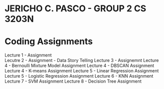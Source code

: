 # JERICHO C. PASCO - GROUP 2 CS 3203N

# Coding Assignments
Lecture 1 - Assignment <br>
Lecutre 2 - Assignment - Data Story Telling
Lecture 3 - Assignemnt
Lecture 4 - Bernoulli Mixture Model Assignment
Lecture 4 - DBSCAN Assignment
Lecture 4 - K-means Assignment
Lecture 5 - Linear Regression Assignment
Lecture 5 - Logistic Regression Assignment
Lecture 6 - KNN Assignment
Lecture 7 - SVM Assignment
Lecture 8 - Decision Tree Assignment
